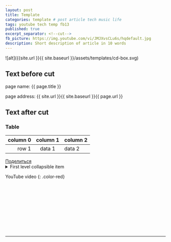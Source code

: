 ```yaml
---
layout: post
title: Template
categories: template # post article tech music life
tags: youtube tech temp fb13
published: true
excerpt_separator: <!--cut-->
fb_picture: https://img.youtube.com/vi/JMJXvsCLu6s/hqdefault.jpg
description: Short description of article in 10 words
---
```


![alt]({{site.url }}{{ site.baseurl }}/assets/templates/cd-box.svg)

## Text before cut

page name: {{ page.title }}

page address: {{ site.url }}{{ site.baseurl }}{{ page.url }}

<!--cut-->

## Text after cut


### Table

| column 0 | column 1 | column 2 |
| -------: | :------: | :------- |
|    row 1 |  data 1  | data 2   |

<div class="fb-share-button" data-href="{{site.url}}{{ page.url }}" data-layout="button_count" data-size="small"><a target="_blank" href="https://www.facebook.com/sharer/sharer.php?u{{site.url}}{{ page.url }}&amp;src=sdkpreparse" class="fb-xfbml-parse-ignore">Поделиться</a></div>

<details>
<summary markdown="span">First level collapsible item</summary>
**Lorem ipsum dolor sit amet...**
</details>

YouTube video
{: .color-red}



<svg style="width: 100px; fill: red;">
    <use xmlns:xlink="http://www.w3.org/1999/xlink" xlink:href="{{ site.baseurl }}/assets/youtube_icon.svg#youtube">
    </use>
</svg>

---

<style>
.color-red {
  color: red;
}
.color-green {
  color: red;
}
.color-blue {
  color: blue;
}

.aligned-right {
    text-align: right;
}
.aligned-left {
    text-align: left;
}
.aligned-center {
    text-align: center;
}
</style>
